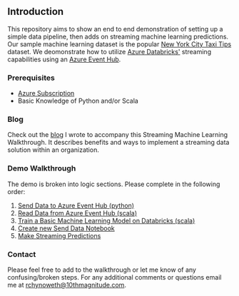 ## Introduction

This repository aims to show an end to end demonstration of setting up a simple data pipeline, then adds on streaming machine learning predictions. Our sample machine learning dataset is the popular [New York City Taxi Tips](https://www.kaggle.com/dhimananubhav/predicting-taxi-tip-rates-in-nyc) dataset. We deomonstrate how to utilize [Azure Databricks'](https://docs.azuredatabricks.net/index.html) streaming capabilities using an [Azure Event Hub](https://docs.microsoft.com/en-us/azure/event-hubs/).  

### Prerequisites
 - [Azure Subscription](https://azure.microsoft.com/en-us/free/search/?&OCID=AID719825_SEM_KX8R84uR&lnkd=Bing_Azure_Brand&msclkid=6e706d7f2c60158ed7103168c2415255&dclid=CNmloKvCp98CFVJgwQodwMcKKQ)
 - Basic Knowledge of Python and/or Scala

### Blog
Check out the [blog](./blog/StreamingDatabricksBlog.md) I wrote to accompany this Streaming Machine Learning Walkthrough. It describes benefits and ways to implement a streaming data solution within an organization.  

### Demo Walkthrough
The demo is broken into logic sections. Please complete in the following order:  
1. [Send Data to Azure Event Hub (python)](./walkthrough/01_SendStreamingWithDatabricks.md)
1. [Read Data from Azure Event Hub (scala)](./walkthrough/02_ReadStreamingData.md)
1. [Train a Basic Machine Learning Model on Databricks (scala)](./walkthrough/03_TrainMachineLearningModel.md)
1. [Create new Send Data Notebook](./walkthrough/04_ModifedStreamingData.md)
1. [Make Streaming Predictions](./walkthrough/05_MakeStreamingPredictions.md)

### Contact
Please feel free to add to the walkthrough or let me know of any confusing/broken steps. For any additional comments or questions email me at rchynoweth@10thmagnitude.com. 